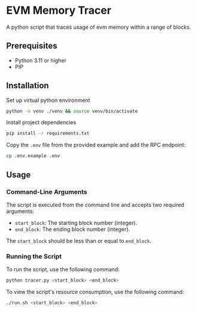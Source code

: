 # EVM Memory Tracer

A python script that traces usage of evm memory within a range of blocks.

## Prerequisites

- Python 3.11 or higher
- PIP

## Installation

Set up virtual python environment

```bash
python -m venv ./venv && source venv/bin/activate
```

Install project dependencies

```bash
pip install -r requirements.txt
```

Copy the `.env` file from the provided example and add the RPC endpoint:

```bash
cp .env.example .env
```


## Usage

### Command-Line Arguments

The script is executed from the command line and accepts two required arguments:

- `start_block`: The starting block number (integer).
- `end_block`: The ending block number (integer).

The `start_block` should be less than or equal to `end_block`.

### Running the Script

To run the script, use the following command:

```bash
python tracer.py <start_block> <end_block>

```

To view the script's resource consumption, use the following command:

```bash
./run.sh <start_block> <end_block>

```
